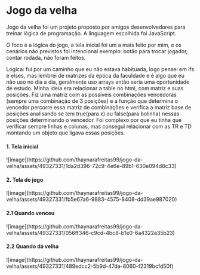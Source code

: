 <h1>Jogo da velha</h1>

Jogo da velha foi um projeto proposto por amigos desenvolvedores para treinar lógica de programação. A linguagem escolhida foi JavaScript.

O foco é a lógica do jogo, a tela inicial foi um a mais feito por mim, e os cenários não previstos foi intencional exemplo: botão para trocar jogador, contar rodada, não foram feitos.

Lógica: fui por um caminho que eu não estava habituada, logo pensei em ifs e elses, mas lembrei de matrizes da epóca da faculdade e é algo que eu não uso no dia a dia, geralmente uso arrays então seria uma oportunidade de estudo. Minha ideia era relacionar a table no html, com matriz e suas posições. Fiz uma matriz com as possíveis combinações vencedoras (sempre uma combinação de 3 posições) e a função que determina o vencedor percorre essa matriz de combinações e verifica a matriz base de posições analisando se tem true(para x) ou false(para bolinha) nessas posições determinando o vencedor. Foi complexo por que eu tinha que verificar sempre linhas e colunas, mas consegui relacionar com as TR e TD montando um objeto que ligava essas posições.

<h4>1. Tela inicial</h4>
![image](https://github.com/thaynarafreitas99/jogo-da-velha/assets/49327331/1da2d396-72c9-4e6e-89b1-630e094d8c33)


<h4>2. Tela do jogo</h4>
![image](https://github.com/thaynarafreitas99/jogo-da-velha/assets/49327331/fb5e67a6-9883-4575-8408-dd39ae987020)


<h4>2.1 Quando venceu</h4>
![image](https://github.com/thaynarafreitas99/jogo-da-velha/assets/49327331/056ff346-c9cd-4bc8-b1e0-6a4322a35b23)


<h4>2.2 Quando dá velha</h4>
![image](https://github.com/thaynarafreitas99/jogo-da-velha/assets/49327331/489edcc2-5b9d-47da-8060-f2319bcfd50f)

